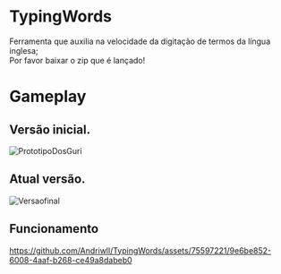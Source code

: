 # TypingWords
Ferramenta que auxilia na velocidade da digitação de termos da língua inglesa;  
Por favor baixar o zip que é lançado!

# Gameplay  
## Versão inicial.
![PrototipoDosGuri](https://github.com/Andriwll/TypingWords/assets/75597221/2cd6b449-a7ba-4b16-9112-502e765ff968)

## Atual versão.
![Versaofinal](https://i.imgur.com/McGgx2j.png)

## Funcionamento

https://github.com/Andriwll/TypingWords/assets/75597221/9e6be852-6008-4aaf-b268-ce49a8dabeb0


